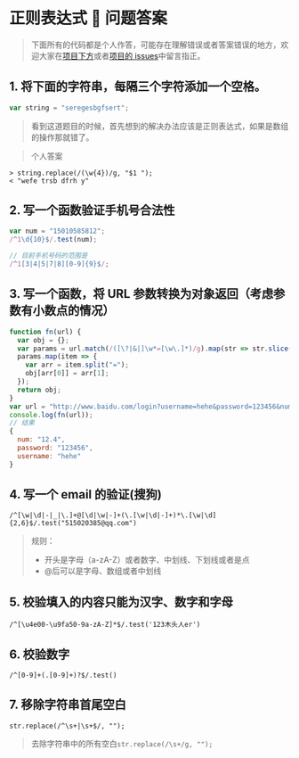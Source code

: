 # 正则表达式  问题答案

> 下面所有的代码都是个人作答，可能存在理解错误或者答案错误的地方，欢迎大家在[项目下方](https://github.com/springHyc/InterviewLibrary)或者[项目的 issues](https://github.com/springHyc/InterviewLibrary/issues)中留言指正。

## 1. 将下面的字符串，每隔三个字符添加一个空格。

```js
var string = "seregesbgfsert";
```

> 看到这道题目的时候，首先想到的解决办法应该是正则表达式，如果是数组的操作那就错了。

> 个人答案

```shell
> string.replace(/(\w{4})/g, "$1 ");
< "wefe trsb dfrh y"
```

## 2. 写一个函数验证手机号合法性

```js
var num = "15010585812";
/^1\d{10}$/.test(num);

// 目前手机号码的范围是
/^1[3|4|5|7|8][0-9]{9}$/;
```

## 3. 写一个函数，将 URL 参数转换为对象返回（考虑参数有小数点的情况）

```js
function fn(url) {
  var obj = {};
  var params = url.match(/([\?|&|]\w*=[\w\.]*)/g).map(str => str.slice(1));
  params.map(item => {
    var arr = item.split("=");
    obj[arr[0]] = arr[1];
  });
  return obj;
}
var url = "http://www.baidu.com/login?username=hehe&password=123456&num=12.4";
console.log(fn(url));
// 结果
{
  num: "12.4",
  password: "123456",
  username: "hehe"
}
```

## 4. 写一个 email 的验证(搜狗)

`/^[\w|\d|-|_|\.]+@[\d|\w|-]+(\.[\w|\d|-]+)*\.[\w|\d]{2,6}$/.test("515020385@qq.com")`

> 规则：
>
> - 开头是字母（a-zA-Z）或者数字、中划线、下划线或者是点
> - @后可以是字母、数组或者中划线

## 5. 校验填入的内容只能为汉字、数字和字母

`/^[\u4e00-\u9fa50-9a-zA-Z]*$/.test('123木头人er')`

## 6. 校验数字

`/^[0-9]+(.[0-9]+)?$/.test()`

## 7. 移除字符串首尾空白

`str.replace(/^\s+|\s+$/, "");`

> 去除字符串中的所有空白`str.replace(/\s+/g, "");`
